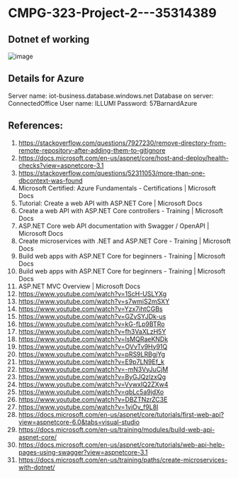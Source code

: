 # CMPG-323-Project-2---35314389

## Dotnet ef working
![image](https://user-images.githubusercontent.com/53267265/188306508-98cfa10a-9ccf-4735-8427-4cacd4819d69.png)


## Details for Azure
Server name: iot-business.database.windows.net
Database on server: ConnectedOffice
User name: ILLUMI
Password: 57BarnardAzure



## References:
1.	https://stackoverflow.com/questions/7927230/remove-directory-from-remote-repository-after-adding-them-to-gitignore
2.	https://docs.microsoft.com/en-us/aspnet/core/host-and-deploy/health-checks?view=aspnetcore-3.1
3.	https://stackoverflow.com/questions/52311053/more-than-one-dbcontext-was-found
4.	Microsoft Certified: Azure Fundamentals - Certifications | Microsoft Docs
5.	Tutorial: Create a web API with ASP.NET Core | Microsoft Docs
6.	Create a web API with ASP.NET Core controllers - Training | Microsoft Docs
7.	ASP.NET Core web API documentation with Swagger / OpenAPI | Microsoft Docs
8.	Create microservices with .NET and ASP.NET Core - Training | Microsoft Docs
9.	Build web apps with ASP.NET Core for beginners - Training | Microsoft Docs
10.	Build web apps with ASP.NET Core for beginners - Training | Microsoft Docs
11.	ASP.NET MVC Overview | Microsoft Docs
12.	https://www.youtube.com/watch?v=1ScH-USLYXg
13.	https://www.youtube.com/watch?v=s7wmiS2mSXY
14.	https://www.youtube.com/watch?v=Yzx7ihtCGBs
15.	https://www.youtube.com/watch?v=GZvSYJDk-us
16.	https://www.youtube.com/watch?v=kG-fLp9BTRo
17.	https://www.youtube.com/watch?v=fh3VaXLzH5Y
18.	https://www.youtube.com/watch?v=lsMQRaeKNDk
19.	https://www.youtube.com/watch?v=OVvTv9Hy91Q
20.	https://www.youtube.com/watch?v=pRS9LRBgjYg
21.	https://www.youtube.com/watch?v=E9p7LN9Ef_k
22.	https://www.youtube.com/watch?v=-mN3VyJuCjM
23.	https://www.youtube.com/watch?v=ByGJQzlzxQg
24.	https://www.youtube.com/watch?v=VywxIQ2ZXw4
25.	https://www.youtube.com/watch?v=qbLc5a9jdXo
26.	https://www.youtube.com/watch?v=DBZTNzrZC3E
27.	https://www.youtube.com/watch?v=1vjOv_f9L8I
28.	https://docs.microsoft.com/en-us/aspnet/core/tutorials/first-web-api?view=aspnetcore-6.0&tabs=visual-studio
29.	https://docs.microsoft.com/en-us/training/modules/build-web-api-aspnet-core/
30.	https://docs.microsoft.com/en-us/aspnet/core/tutorials/web-api-help-pages-using-swagger?view=aspnetcore-3.1
31.	https://docs.microsoft.com/en-us/training/paths/create-microservices-with-dotnet/
